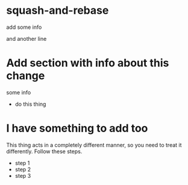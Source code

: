 # squash-and-rebase

add some info

and another line
# Add section with info about this change

some info

* do this thing

# I have something to add too

This thing acts in a completely different manner, so you need to treat it differently. Follow these steps.
* step 1
* step 2
* step 3
